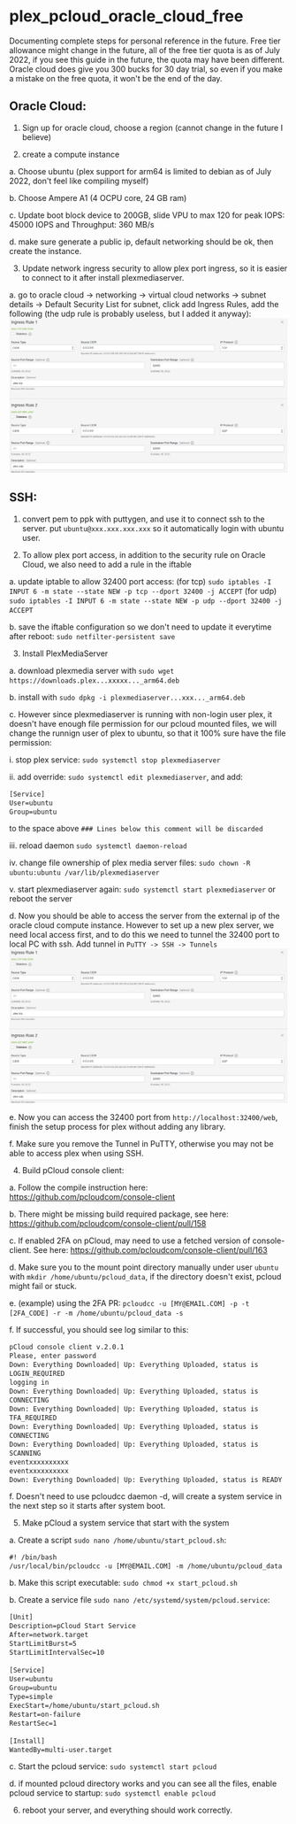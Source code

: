 # plex_pcloud_oracle_cloud_free

Documenting complete steps for personal reference in the future. Free tier allowance might change in the future, all of the free tier quota is as of July 2022, if you see this guide in the future, the quota may have been different. Oracle cloud does give you 300 bucks for 30 day trial, so even if you make a mistake on the free quota, it won't be the end of the day.

## Oracle Cloud:

1. Sign up for oracle cloud, choose a region (cannot change in the future I believe)

2. create a compute instance

  a. Choose ubuntu (plex support for arm64 is limited to debian as of July 2022, don't feel like compiling myself)
  
  b. Choose Ampere A1 (4 OCPU core, 24 GB ram)
  
  c. Update boot block device to 200GB, slide VPU to max 120 for peak IOPS: 45000 IOPS and Throughput: 360 MB/s
  
  d. make sure generate a public ip, default networking should be ok, then create the instance.

3. Update network ingress security to allow plex port ingress, so it is easier to connect to it after install plexmediaserver.

  a. go to oracle cloud -> networking -> virtual cloud networks -> subnet details -> Default Security List for subnet, click add Ingress Rules, add the following (the udp rule is probably useless, but I added it anyway):
  ![ingress setting](https://github.com/MingyaoLiu/plex_pcloud_oracle_cloud_free/blob/main/oracle_ingress_rules.png?raw=true)
  
## SSH:

1. convert pem to ppk with puttygen, and use it to connect ssh to the server. put `ubuntu@xxx.xxx.xxx.xxx` so it automatically login with ubuntu user.

2. To allow plex port access, in addition to the security rule on Oracle Cloud, we also need to add a rule in the iftable

  a. update iptable to allow 32400 port access: (for tcp) `sudo iptables -I INPUT 6 -m state --state NEW -p tcp --dport 32400 -j ACCEPT` (for udp) `sudo iptables -I INPUT 6 -m state --state NEW -p udp --dport 32400 -j ACCEPT`
  
  b. save the iftable configuration so we don't need to update it everytime after reboot: `sudo netfilter-persistent save`
  
  
3. Install PlexMediaServer

  a. download plexmedia server with `sudo wget https://downloads.plex...xxxxx..._arm64.deb`
  
  b. install with `sudo dpkg -i plexmediaserver...xxx..._arm64.deb`
  
  c. However since plexmediaserver is running with non-login user plex, it doesn't have enough file permission for our pcloud mounted files, we will change the runnign user of plex to ubuntu, so that it 100% sure have the file permission:
  
  i. stop plex service: `sudo systemctl stop plexmediaserver`
  
  ii. add override: `sudo systemctl edit plexmediaserver`, and add:
    
   ```
   [Service]
   User=ubuntu
   Group=ubuntu
   ```
      
   to the space above `### Lines below this comment will be discarded`
      
   iii. reload daemon `sudo systemctl daemon-reload`
    
   iv. change file ownership of plex media server files: `sudo chown -R ubuntu:ubuntu /var/lib/plexmediaserver`
    
   v. start plexmediaserver again: `sudo systemctl start plexmediaserver` or reboot the server
    
  d. Now you should be able to access the server from the external ip of the oracle cloud compute instance. However to set up a new plex server, we need local access first, and to do this we need to tunnel the 32400 port to local PC with ssh. Add tunnel in `PuTTY -> SSH -> Tunnels`
  ![PuTTY Tunnels](https://github.com/MingyaoLiu/plex_pcloud_oracle_cloud_free/blob/main/oracle_ingress_rules.png?raw=true)
  
  e. Now you can access the 32400 port from `http://localhost:32400/web`, finish the setup process for plex without adding any library.
  
  f. Make sure you remove the Tunnel in PuTTY, otherwise you may not be able to access plex when using SSH.
  
 
4. Build pCloud console client:

  a. Follow the compile instruction here: https://github.com/pcloudcom/console-client
  
  b. There might be missing build required package, see here: https://github.com/pcloudcom/console-client/pull/158
  
  c. If enabled 2FA on pCloud, may need to use a fetched version of console-client. See here: https://github.com/pcloudcom/console-client/pull/163
  
  d. Make sure you to the mount point directory manually under user `ubuntu` with `mkdir /home/ubuntu/pcloud_data`, if the directory doesn't exist, pcloud might fail or stuck.
  
  e. (example) using the 2FA PR: `pcloudcc -u [MY@EMAIL.COM] -p -t [2FA_CODE] -r -m /home/ubuntu/pcloud_data -s`
  
  f. If successful, you should see log similar to this: 
  
  ```
  pCloud console client v.2.0.1
  Please, enter password
  Down: Everything Downloaded| Up: Everything Uploaded, status is LOGIN_REQUIRED
  logging in
  Down: Everything Downloaded| Up: Everything Uploaded, status is CONNECTING
  Down: Everything Downloaded| Up: Everything Uploaded, status is TFA_REQUIRED
  Down: Everything Downloaded| Up: Everything Uploaded, status is CONNECTING
  Down: Everything Downloaded| Up: Everything Uploaded, status is SCANNING
  eventxxxxxxxxxx
  eventxxxxxxxxxx
  Down: Everything Downloaded| Up: Everything Uploaded, status is READY
  ```
  
  f. Doesn't need to use pcloudcc daemon -d, will create a system service in the next step so it starts after system boot.
  
  
5. Make pCloud a system service that start with the system

  a. Create a script `sudo nano /home/ubuntu/start_pcloud.sh`:
  
  ```
  #! /bin/bash
  /usr/local/bin/pcloudcc -u [MY@EMAIL.COM] -m /home/ubuntu/pcloud_data
  ```
    
  b. Make this script executable: `sudo chmod +x start_pcloud.sh`
    
  b. Create a service file `sudo nano /etc/systemd/system/pcloud.service`:
  
  ```
  [Unit]
  Description=pCloud Start Service
  After=network.target
  StartLimitBurst=5
  StartLimitIntervalSec=10

  [Service]
  User=ubuntu
  Group=ubuntu
  Type=simple
  ExecStart=/home/ubuntu/start_pcloud.sh
  Restart=on-failure
  RestartSec=1

  [Install]
  WantedBy=multi-user.target
  ```
  
  c. Start the pcloud service: `sudo systemctl start pcloud`
  
  d. if mounted pcloud directory works and you can see all the files, enable pcloud service to startup: `sudo systemctl enable pcloud`
  
6. reboot your server, and everything should work correctly.
